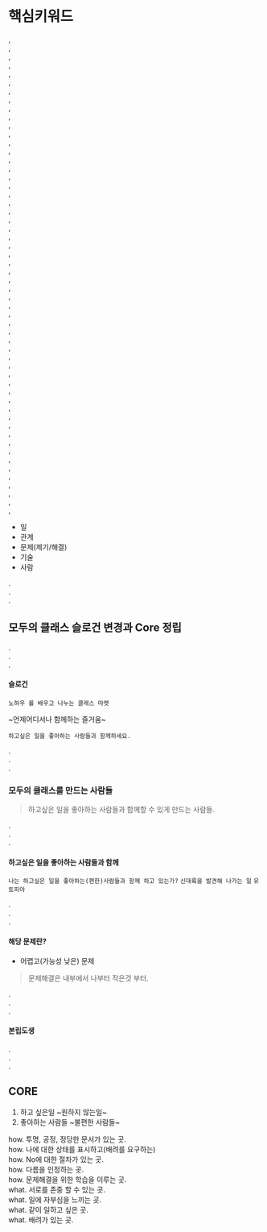 # 핵심키워드
,   
,   
,   
,   
,   
,   
,   
,   
,   
,   
,   
,   
,   
,   
,   
,   
,   
,   
,  
,   
,   
,   
,   
,   
,   
,   
,   
,   
,   
,   
,   
,   
,   
,   
,   
,   
,   
,   
,   
,   
,   
,   
,   
,   
,   
,   
,   
,   
,     
,   
,   
,   
,   
,   
,   
,  
- 일
- 관계
- 문제(제기/해결)
- 기술
- 사람

.   
.   
.   
## 모두의 클래스 슬로건 변경과 Core 정립

.   
.   
.   
#### 슬로건

`노하우 를 배우고 나누는 클래스 마켓`  

~언제어디서나 함께하는 즐거움~   

`하고싶은 일을 좋아하는 사람들과 함께하세요.`

.   
.   
.   
### 모두의 클래스를 만드는 사람들

> 하고싶은 일을 좋아하는 사람들과 함께할 수 있게 만드는 사람들.

.   
.   
.   
#### 하고싶은 일을 좋아하는 사람들과 함께
`나는 하고싶은 일을 좋아하는(편한)사람들과 함께 하고 있는가?`
`신대륙을 발견해 나가는 일`
`유토피아`

.   
.   
.   
#### 해당 문제란?
- 어렵고(가능성 낮은) 문제

> 문제해결은 내부에서 나부터 작은것 부터. 

.   
.   
.   

#### 본립도생

.   
.   
.   

## CORE
1. 하고 싶은일 ~원하지 않는일~  
2. 좋아하는 사람들 ~불편한 사람들~  

how. 투명, 공정, 정당한 문서가 있는 곳.  
how. 나에 대한 상태를 표시하고(배려를 요구하는)  
how. No에 대한 절차가 있는 곳.   
how. 다름을 인정하는 곳.   
how. 문제해결을 위한 학습을 이루는 곳.   
what. 서로를 존중 할 수 있는 곳.   
what. 일에 자부심을 느끼는 곳.   
what. 같이 일하고 싶은 곳.   
what. 배려가 있는 곳.   
